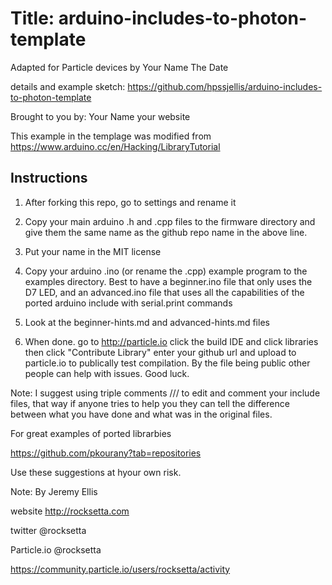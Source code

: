 Title: arduino-includes-to-photon-template
====

Adapted for Particle devices by Your Name The Date

details and example sketch: https://github.com/hpssjellis/arduino-includes-to-photon-template

Brought to you by: Your Name       your website

This example in the templage was modified from https://www.arduino.cc/en/Hacking/LibraryTutorial



Instructions
----


1. After forking this repo, go to settings and rename it


1. Copy your main arduino .h and .cpp files to the firmware directory and give them the same name as the github repo name in the above line.

1. Put your name in the MIT license

1. Copy your arduino .ino (or rename the .cpp) example program to the examples directory. Best to have a beginner.ino file that only uses the D7 LED, and an advanced.ino file that uses all the capabilities of the ported arduino include with serial.print commands

1. Look at the beginner-hints.md and advanced-hints.md files

1. When done. go to http://particle.io click the build IDE and click libraries then click "Contribute Library" enter your github url and upload to particle.io to publically test compilation. By the file being public other people can help with issues. Good luck.


Note: I suggest using triple comments /// to edit and comment your include files, that way if anyone tries to help you they can tell the difference between what you have done and what was in the original files.



For great examples of ported librarbies

https://github.com/pkourany?tab=repositories


Use these suggestions at hyour own risk.



Note: By Jeremy Ellis

website http://rocksetta.com

twitter @rocksetta

Particle.io @rocksetta

https://community.particle.io/users/rocksetta/activity
